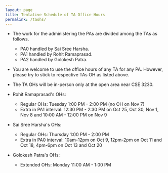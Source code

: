 ```yaml
---
layout: page
title: Tentative Schedule of TA Office Hours
permalink: /taohs/
---
```


- The work for the administering the PAs are divided among the TAs as follows.
    - PA0 handled by Sai Sree Harsha.
    - PA1 handled by Rohit Ramaprasad.
    - PA2 handled by Golokesh Patra.

- You are welcome to use the office hours of any TA for any PA. However, please try to stick to respective TAs OH as listed above.

- The TA OHs will be in-person only at the open area near CSE 3230.

- Rohit Ramaprasad's OHs:
    - Regular OHs: Tuesday 1:00 PM - 2:00 PM (no OH on Nov 7)
    - Extra in PA1 interval: 12:30 PM - 2:30 PM on Oct 25, Oct 30, Nov 1, Nov 8 and 10:00 AM - 12:00 PM on Nov 9

- Sai Sree Harsha's OHs:
    - Regular OHs: Thursday 1:00 PM - 2:00 PM
    - Extra in PA0 interval: 10am-12pm on Oct 9, 12pm-2pm on Oct 11 and Oct 18, 4pm-6pm on Oct 13 and Oct 20


- Golokesh Patra's OHs:
    - Extended OHs: Monday 11:00 AM - 1:00 PM
    <!-- - Extra in PA2 interval: 9-11am on TBD and TBD, 10am-12pm on TBD, 9-11am on TBD -->

